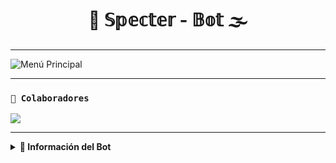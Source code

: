 <h1 align="center">👻 𝕊𝕡𝕖𝕔𝕥𝕖𝕣 - 𝔹𝕠𝕥 🌫️</h1>

---

 <img src="https://files.catbox.moe/ardyba.jpg" alt="Menú Principal">
</p>

---

### **`🌟 Colaboradores`**
<a href="https://github.com/BrayanOFC/Specter-Bot/graphs/contributors">
<img src="https://contrib.rocks/image?repo=BrayanOFC/Specter-Bot" /> 
</a>

---

<details>
 <summary><b> 👻 Información del Bot </b></summary>

## **`𝕊𝕡𝕖𝕔𝕥𝕖𝕣 - 𝔹𝕠𝕥`**
> Es un trabajo en equipo creado por 💫

[willzek 🎩](https://Wa.me/50557865603)

[Deylin 👑](https://Wa.me/50488198573)

[Barboza 🚀](https://Wa.me/584146277368)

[Brayan 🌟](https://Wa.me/526641804242)

</details>